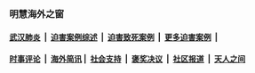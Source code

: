 
### 明慧海外之窗

####  [武汉肺炎](indexes/365.md?t=04230101) &nbsp;|&nbsp;  [迫害案例综述](indexes/328.md?t=04230101) &nbsp;|&nbsp; [迫害致死案例](indexes/277.md?t=04230101)  &nbsp;|&nbsp; [更多迫害案例](indexes/81.md?t=04230101)  &nbsp;|&nbsp; 
####  [时事评论](indexes/19.md?t=04230101) &nbsp;|&nbsp; [海外简讯](indexes/245.md?t=04230101)&nbsp;|&nbsp;  [社会支持](indexes/140.md?t=04230101) &nbsp;|&nbsp; [褒奖决议](indexes/282.md?t=04230101) &nbsp;|&nbsp; [社区报道](indexes/91.md?t=04230101)  &nbsp;|&nbsp; [天人之间](indexes/78.md?t=04230101) 

